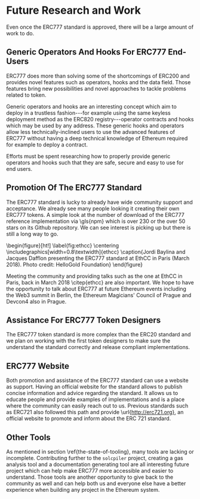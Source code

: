 # Future Research and Work

Even once the ERC777 standard is approved, there will be a large amount of work to do.

## Generic Operators And Hooks For ERC777 End-Users

ERC777 does more than solving some of the shortcomings of ERC200 and provides novel features such as operators, hooks and the data field. Those features bring new possibilities and novel approaches to tackle problems related to token.

Generic operators and hooks are an interesting concept which aim to deploy in a trustless fashion---for example using the same keyless deployment method as the ERC820 registry---operator contracts and hooks which may be used by any address. These generic hooks and operators allow less technically-inclined users to use the advanced features of ERC777 without having a deep technical knowledge of Ethereum required for example to deploy a contract.

Efforts must be spent researching how to properly provide generic operators and hooks such that they are safe, secure and easy to use for end users.

## Promotion Of The ERC777 Standard

The ERC777 standard is lucky to already have wide community support and acceptance. We already see many people looking it creating their own ERC777 tokens. A simple look at the number of download of the ERC777 reference implementation via \gls{npm} which is over 230 or the over 50 stars on its Github repository. We can see interest is picking up but there is still a long way to go.

\begin{figure}[ht!]
\label{fig:ethcc}
\centering
\includegraphics[width=0.8\textwidth]{ethcc}
\caption{Jordi Baylina and Jacques Dafflon presenting the ERC777 standard at EthCC in Paris (March 2018). Photo credit: HelloGold Foundation}
\end{figure}


Meeting the community and providing talks such as the one at EthCC in Paris, back in March 2018 \citep{ethcc} are also important. We hope to have the opportunity to talk about ERC777 at future Ethereum events including the Web3 summit in Berlin, the Ethereum Magicians' Council of Prague and Devcon4 also in Prague.

## Assistance For ERC777 Token Designers

The ERC777 token standard is more complex than the ERC20 standard and we plan on working with the first token designers to make sure the understand the standard correctly and release compliant implementations.

## ERC777 Website

Both promotion and assistance of the ERC777 standard can use a website as support. Having an official website for the standard allows to publish concise information and advice regarding the standard. It allows us to educate people and provide examples of implementations and is a place where the community can easily reach out to us. Previous standards such as ERC721 also followed this path and provide \url{http://erc721.org}, an official website to promote and inform about the ERC 721 standard.

## Other Tools

As mentioned in section \ref{the-state-of-tooling}, many tools are lacking or incomplete. Contributing further to the `solcpiler` project, creating a gas analysis tool and a documentation generating tool are all interesting future project which can help make ERC777 more accessible and easier to understand. Those tools are another opportunity to give back to the community as well and can help both us and everyone else have a better experience when building any project in the Ethereum system.
